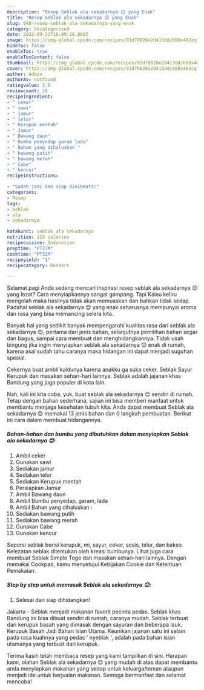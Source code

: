 ```yaml
---
description: "Resep Seblak ala sekadarnya 😊 yang Enak"
title: "Resep Seblak ala sekadarnya 😊 yang Enak"
slug: 948-resep-seblak-ala-sekadarnya-yang-enak
category: Uncategorized
date: 2022-09-22T16:09:28.860Z
image: https://img-global.cpcdn.com/recipes/91d70828e2d413dd/680x482cq70/seblak-ala-sekadarnya-foto-resep-utama.jpg
hideToc: false
enableToc: true
enableTocContent: false
thumbnail: https://img-global.cpcdn.com/recipes/91d70828e2d413dd/680x482cq70/seblak-ala-sekadarnya-foto-resep-utama.jpg
cover: https://img-global.cpcdn.com/recipes/91d70828e2d413dd/680x482cq70/seblak-ala-sekadarnya-foto-resep-utama.jpg
author: Admin
authorAv: notfound
ratingvalue: 3.9
reviewcount: 20
recipeingredient:
- " ceker"
- " sawi"
- " jamur"
- " telor"
- " Kerupuk mentah"
- " Jamur"
- " Bawang daun"
- " Bumbu penyedap garam lada"
- " Bahan yang dihaluskan "
- " bawang putih"
- " bawang merah"
- " Cabe"
- " kencur"
recipeinstructions:

- "Sudah jadi dan siap dinikmati!"
categories:
- Resep
tags:
- seblak
- ala
- sekadarnya

katakunci: seblak ala sekadarnya 
nutrition: 119 calories
recipecuisine: Indonesian
preptime: "PT27M"
cooktime: "PT32M"
recipeyield: "1"
recipecategory: Dessert

---
```



Selamat pagi Anda sedang mencari inspirasi resep seblak ala sekadarnya 😊 yang lezat? Cara menyiapkannya sangat gampang. Tapi Kalau keliru mengolah maka hasilnya tidak akan memuaskan dan bahkan tidak sedap. Padahal seblak ala sekadarnya 😊 yang enak seharusnya mempunyai aroma dan rasa yang bisa memancing selera kita.


Banyak hal yang sedikit banyak mempengaruhi kualitas rasa dari seblak ala sekadarnya 😊, pertama dari jenis bahan, selanjutnya pemilihan bahan segar dan bagus, sampai cara membuat dan menghidangkannya. Tidak usah bingung jika ingin menyiapkan seblak ala sekadarnya 😊 enak di rumah, karena asal sudah tahu caranya maka hidangan ini dapat menjadi suguhan spesial.

Cekernya buat ambil kaldunya karena anakku ga suka ceker. Seblak Sayur Kerupuk dan masakan sehari-hari lainnya. Seblak adalah jajanan khas Bandung yang juga populer di kota lain.


Nah, kali ini kita coba, yuk, buat seblak ala sekadarnya 😊 sendiri di rumah. Tetap dengan bahan sederhana, sajian ini bisa memberi manfaat untuk membantu menjaga kesehatan tubuh kita. Anda dapat membuat Seblak ala sekadarnya 😊 memakai 13 jenis bahan dan 0 langkah pembuatan. Berikut ini cara dalam membuat hidangannya.

<!--inarticleads1-->

##### Bahan-bahan dan bumbu yang dibutuhkan dalam menyiapkan Seblak ala sekadarnya 😊:

1. Ambil  ceker
1. Gunakan  sawi
1. Sediakan  jamur
1. Sediakan  telor
1. Sediakan  Kerupuk mentah
1. Persiapkan  Jamur
1. Ambil  Bawang daun
1. Ambil  Bumbu penyedap, garam, lada
1. Ambil  Bahan yang dihaluskan :
1. Sediakan  bawang putih
1. Sediakan  bawang merah
1. Gunakan  Cabe
1. Gunakan  kencur


Seporsi seblak berisi kerupuk, mi, sayur, ceker, sosis, telur, dan bakso. Kelezatan seblak ditentukan oleh kreasi bumbunya. Lihat juga cara membuat Seblak Simple Toge dan masakan sehari-hari lainnya. Dengan memakai Cookpad, kamu menyetujui Kebijakan Cookie dan Ketentuan Pemakaian. 

<!--inarticleads2-->

##### Step by step untuk memasak Seblak ala sekadarnya 😊:


1. Selesai dan siap dihidangkan!

Jakarta - Seblak menjadi makanan favorit pecinta pedas. Seblak khas Bandung ini bisa dibuat sendiri di rumah, caranya mudah. Seblak terbuat dari kerupuk basah yang dimasak dengan sayuran dan beberapa lauk. Kerupuk Basah Jadi Bahan Isian Utama. Keunikan jajanan satu ini selain pada rasa kuahnya yang pedas &#39; nyeblak &#39;, adalah pada bahan isian utamanya yang terbuat dari kerupuk. 

Terima kasih telah membaca resep yang kami tampilkan di sini. Harapan kami, olahan Seblak ala sekadarnya 😊 yang mudah di atas dapat membantu anda menyiapkan makanan yang sedap untuk keluarga/teman ataupun menjadi ide untuk berjualan makanan. Semoga bermanfaat dan selamat mencoba!
